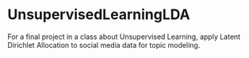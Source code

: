 # UnsupervisedLearningLDA
For a final project in a class about Unsupervised Learning, apply Latent Dirichlet Allocation to social media data for topic modeling.
